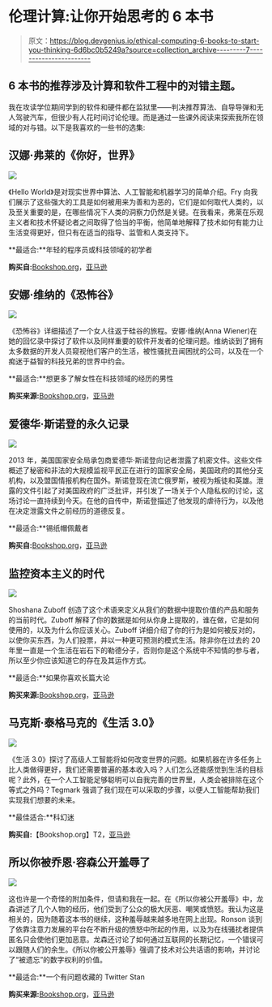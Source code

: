 # 伦理计算:让你开始思考的 6 本书

> 原文：<https://blog.devgenius.io/ethical-computing-6-books-to-start-you-thinking-6d6bc0b5249a?source=collection_archive---------7----------------------->

## 6 本书的推荐涉及计算和软件工程中的对错主题。

我在攻读学位期间学到的软件和硬件都在监狱里——判决推荐算法、自导导弹和无人驾驶汽车，但很少有人花时间讨论伦理。而是通过一些课外阅读来探索我所在领域的对与错。以下是我喜欢的一些书的选集:

## 汉娜·弗莱的《你好，世界》

![](img/b7eab837fd210773e556b68b7c7802b6.png)

《Hello World》是对现实世界中算法、人工智能和机器学习的简单介绍。Fry 向我们展示了这些强大的工具是如何被用来为善和为恶的，它们是如何取代人类的，以及至关重要的是，在哪些情况下人类的洞察力仍然是关键。在我看来，弗莱在乐观主义者和技术怀疑论者之间取得了恰当的平衡，他简单地解释了技术如何有能力让生活变得更好，但只有在适当的指导、监管和人类支持下。

**最适合:**年轻的程序员或科技领域的初学者

**购买自:**[Bookshop.org](https://uk.bookshop.org/books/hello-world-how-to-be-human-in-the-age-of-the-machine/9781784163068)，[亚马逊](https://www.amazon.co.uk/Hello-World-How-Human-Machine/dp/1784163066/ref=sr_1_1?crid=BF9V77UBWAFA&dchild=1&keywords=hello+world+hannah+fry&qid=1617128746&sprefix=hello+world+hanna%2Caps%2C142&sr=8-1)

## 安娜·维纳的《恐怖谷》

![](img/cc78d9617ba158bfaf6f05c9c14b6d3f.png)

《恐怖谷》详细描述了一个女人往返于硅谷的旅程。安娜·维纳(Anna Wiener)在她的回忆录中探讨了软件以及同样重要的软件开发者的伦理问题。维纳谈到了拥有太多数据的开发人员窥视他们客户的生活，被性骚扰丑闻困扰的公司，以及在一个痴迷于益智的科技兄弟的世界中约会。

**最适合:**想更多了解女性在科技领域的经历的男性

**购买来源:**[Bookshop.org](https://uk.bookshop.org/books/uncanny-valley-seduction-and-disillusionment-in-san-francisco-s-startup-scene/9780008296865)，[亚马逊](https://www.amazon.co.uk/Uncanny-Valley-Seduction-Disillusionment-Franciscos/dp/0008296863/ref=sr_1_1?crid=26WQ9S131S8JS&dchild=1&keywords=uncanny+valley&qid=1617128802&sprefix=uncanny+valle%2Caps%2C148&sr=8-1)

## 爱德华·斯诺登的永久记录

![](img/8f73945a064053a635eba46e4d23b021.png)

2013 年，美国国家安全局承包商爱德华·斯诺登向记者泄露了机密文件。这些文件概述了秘密和非法的大规模监视平民正在进行的国家安全局，美国政府的其他分支机构，以及盟国情报机构在国外。斯诺登现在流亡俄罗斯，被视为叛徒和英雄。泄露的文件引起了对美国政府的广泛批评，并引发了一场关于个人隐私权的讨论，这场讨论一直持续到今天。在他的自传中，斯诺登描述了他发现的虐待行为，以及他在决定泄露文件之前经历的道德反复。

**最适合:**锡纸帽佩戴者

**购买自:**[Bookshop.org](https://uk.bookshop.org/books/permanent-record-9781529035698/9781529035698)，[亚马逊](https://www.amazon.co.uk/Permanent-Record-Edward-Snowden/dp/1529035694/ref=sr_1_1?dchild=1&keywords=permanent+record&qid=1617128868&sr=8-1)

## 监控资本主义的时代

![](img/a32d2bf76538d9c01b0939f3680322a4.png)

Shoshana Zuboff 创造了这个术语来定义从我们的数据中提取价值的产品和服务的当前时代。Zuboff 解释了你的数据是如何从你身上提取的，谁在做，它是如何使用的，以及为什么你应该关心。Zuboff 详细介绍了你的行为是如何被反对的，以使你买东西，为人们投票，并以一种更可预测的模式生活。除非你在过去的 20 年里一直是一个生活在岩石下的勒德分子，否则你是这个系统中不知情的参与者，所以至少你应该知道它的存在及其运作方式。

**最适合:**如果你喜欢长篇大论

**购买来源:**[Bookshop.org](https://uk.bookshop.org/books/the-age-of-surveillance-capitalism-the-fight-for-a-human-future-at-the-new-frontier-of-power-barack-obama-s-books-of-2019/9781781256855)，[亚马逊](https://www.amazon.co.uk/Age-Surveillance-Capitalism-Future-Frontier/dp/1781256853/ref=sr_1_1?crid=1G7MA8CZN7HIA&dchild=1&keywords=age+of+surveillance+capitalism&qid=1617128922&sprefix=age+of+sur%2Caps%2C146&sr=8-1)

## 马克斯·泰格马克的《生活 3.0》

![](img/8acce59fba9760ae3e4e081efce84495.png)

《生活 3.0》探讨了高级人工智能将如何改变世界的问题。如果机器在许多任务上比人类做得更好，我们还需要普遍的基本收入吗？人们怎么还能感觉到生活的目标呢？此外，在一个人工智能足够聪明可以自我完善的世界里，人类会被排除在这个等式之外吗？Tegmark 强调了我们现在可以采取的步骤，以便人工智能帮助我们实现我们想要的未来。

**最佳适合:**科幻迷

**购买自:**【Bookshop.org】T2，[亚马逊](https://www.amazon.co.uk/Life-3-0-Being-Artificial-Intelligence/dp/0141981806/ref=sr_1_1?dchild=1&keywords=life+3.-&qid=1617128992&sr=8-1)

## 所以你被乔恩·容森公开羞辱了

![](img/447b41474ab970a871ba5dc60468a588.png)

这也许是一个奇怪的附加条件，但请和我在一起。在《所以你被公开羞辱》中，龙森讲述了几个人物的经历，他们受到了公众的极大厌恶、嘲笑或愤怒。我认为这是相关的，因为随着这本书的继续，这种羞辱越来越多地在网上出现。Ronson 谈到了依靠注意力发展的平台在不断升级的愤怒中所起的作用，以及为在线骚扰者提供匿名只会使他们更加恶意。龙森还讨论了如何通过互联网的长期记忆，一个错误可以跟随人们的余生。《所以你被公开羞辱》强调了技术对公共话语的影响，并讨论了“被遗忘”的数字权利的价值。

**最适合:**一个有问题收藏的 Twitter Stan

**购买来源:**[Bookshop.org](https://uk.bookshop.org/books/so-you-ve-been-publicly-shamed/9780330492294)，[亚马逊](https://www.amazon.co.uk/So-Youve-Been-Publicly-Shamed-ebook/dp/B0196HJ6OS/ref=sr_1_4?dchild=1&keywords=jon+ronson&qid=1617129044&sr=8-4)
